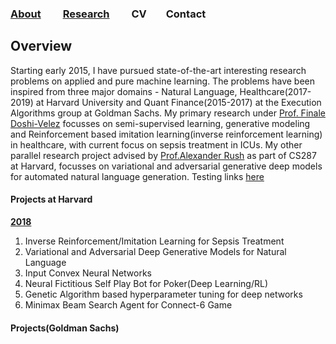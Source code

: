 ### [About](README.md) &nbsp;&nbsp;&nbsp;     [Research](RESEARCH.md) &nbsp;&nbsp;&nbsp;     CV&nbsp;&nbsp;&nbsp;      Contact

## Overview
Starting early 2015, I have pursued state-of-the-art interesting research problems on applied and pure machine learning. The problems have been inspired from three major domains - Natural Language, Healthcare(2017-2019) at Harvard University and Quant Finance(2015-2017) at the Execution Algorithms group at Goldman Sachs.  My primary research under [Prof. Finale Doshi-Velez](https://finale.seas.harvard.edu/) focusses on semi-supervised learning, generative modeling and Reinforcement based imitation learning(inverse reinforcement learning) in healthcare, with current focus on sepsis treatment in ICUs. My other parallel research project advised by [Prof.Alexander Rush](http://people.seas.harvard.edu/~srush/) as part of CS287 at Harvard, focusses on variational and adversarial generative deep models for automated natural language generation. Testing links [here](#projects-at-harvard)

#### Projects at Harvard 
<b><u>2018</u></b>
1. Inverse Reinforcement/Imitation Learning for Sepsis Treatment
2. Variational and Adversarial Deep Generative Models for Natural Language
3. Input Convex Neural Networks
4. Neural Fictitious Self Play Bot for Poker(Deep Learning/RL)
5. Genetic Algorithm based hyperparameter tuning for deep networks
6. Minimax Beam Search Agent for Connect-6 Game

#### Projects(Goldman Sachs)
